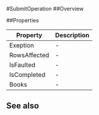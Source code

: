 #SubmitOperation
##Overview



##Properties
<table class="table table-condensed table-bordered">
    <thead>
<tr>
<th>Property</th>
<th>Description</th>
</tr>
</thead>
<tbody>
<tr><td>Exeption</td><td> - </td></tr>
<tr><td>RowsAffected</td><td> - </td></tr>
<tr><td>IsFaulted</td><td> - </td></tr>
<tr><td>IsCompleted</td><td> - </td></tr>
<tr><td>Books</td><td> - </td></tr>
</tbody></table>



## See also

